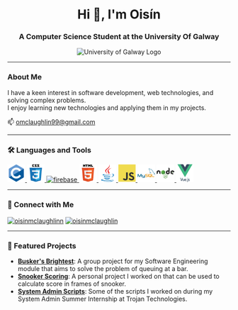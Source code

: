 <h1 align="center">Hi 👋, I'm Oisín</h1>
<h3 align="center">A Computer Science Student at the University Of Galway</h3>

<p align="center">
  <img src="https://enlight-eu.org/images/logos/Logo-UGalway-2.jpg" alt="University of Galway Logo" style="width: 300px;"/>
</p>

---

### About Me
I have a keen interest in software development, web technologies, and solving complex problems. <br>I enjoy learning new technologies and applying them in my projects.

📫 [omclaughlin99@gmail.com](mailto:omclaughlin99@gmail.com)

---

### 🛠️ Languages and Tools
<p align="left"> 
  <a href="https://www.cprogramming.com/" target="_blank" rel="noreferrer"> <img src="https://raw.githubusercontent.com/devicons/devicon/master/icons/c/c-original.svg" alt="c" width="40" height="40"/> </a> 
  <a href="https://www.w3schools.com/css/" target="_blank" rel="noreferrer"> <img src="https://raw.githubusercontent.com/devicons/devicon/master/icons/css3/css3-original-wordmark.svg" alt="css3" width="40" height="40"/> </a> 
  <a href="https://firebase.google.com/" target="_blank" rel="noreferrer"> <img src="https://www.vectorlogo.zone/logos/firebase/firebase-icon.svg" alt="firebase" width="40" height="40"/> </a> 
  <a href="https://www.w3.org/html/" target="_blank" rel="noreferrer"> <img src="https://raw.githubusercontent.com/devicons/devicon/master/icons/html5/html5-original-wordmark.svg" alt="html5" width="40" height="40"/> </a> 
  <a href="https://www.java.com" target="_blank" rel="noreferrer"> <img src="https://raw.githubusercontent.com/devicons/devicon/master/icons/java/java-original.svg" alt="java" width="40" height="40"/> </a> 
  <a href="https://developer.mozilla.org/en-US/docs/Web/JavaScript" target="_blank" rel="noreferrer"> <img src="https://raw.githubusercontent.com/devicons/devicon/master/icons/javascript/javascript-original.svg" alt="javascript" width="40" height="40"/> </a> 
  <a href="https://www.mysql.com/" target="_blank" rel="noreferrer"> <img src="https://raw.githubusercontent.com/devicons/devicon/master/icons/mysql/mysql-original-wordmark.svg" alt="mysql" width="40" height="40"/> </a> 
  <a href="https://nodejs.org" target="_blank" rel="noreferrer"> <img src="https://raw.githubusercontent.com/devicons/devicon/master/icons/nodejs/nodejs-original-wordmark.svg" alt="nodejs" width="40" height="40"/> </a> 
  <a href="https://vuejs.org/" target="_blank" rel="noreferrer"> <img src="https://raw.githubusercontent.com/devicons/devicon/master/icons/vuejs/vuejs-original-wordmark.svg" alt="vuejs" width="40" height="40"/> </a> 
</p>

---

### 🔗 Connect with Me
<p align="left">
  <a href="https://linkedin.com/in/oisinmclaughlinn" target="blank"><img align="center" src="https://raw.githubusercontent.com/rahuldkjain/github-profile-readme-generator/master/src/images/icons/Social/linked-in-alt.svg" alt="oisinmclaughlinn" height="30" width="40" /></a>
  <a href="https://www.leetcode.com/oisinmclaughlin" target="blank"><img align="center" src="https://raw.githubusercontent.com/rahuldkjain/github-profile-readme-generator/master/src/images/icons/Social/leet-code.svg" alt="oisinmclaughlin" height="30" width="40" /></a>
</p>

---

### 📝 Featured Projects
- [**Busker's Brightest**](https://github.com/oisinmcl1/Buskers-Brightest-Final): A group project for my Software Engineering module that aims to solve the problem of queuing at a bar.
- [**Snooker Scoring**](https://github.com/oisinmcl1/snooker): A personal project I worked on that can be used to calculate score in frames of snooker.
- [**System Admin Scripts**](https://github.com/oisinmcl1/TrojanTech): Some of the scripts I worked on during my System Admin Summer Internship at Trojan Technologies.

